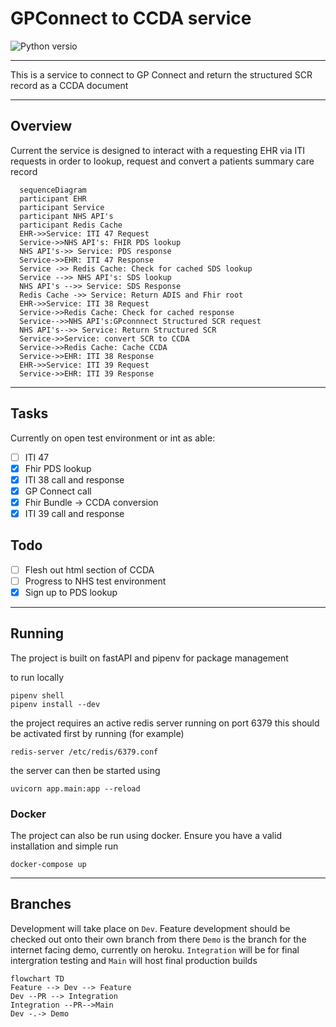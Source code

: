 # GPConnect to CCDA service
![Python versio](https://img.shields.io/github/pipenv/locked/python-version/JMathiszig-Lee/GPconnect)

---


This is a service to connect to GP Connect and return the structured SCR record as a CCDA document

---
## Overview

Current the service is designed to interact with a requesting EHR via ITI requests in order to lookup, request and convert a patients summary care record
```mermaid
  sequenceDiagram
  participant EHR
  participant Service
  participant NHS API's
  participant Redis Cache
  EHR->>Service: ITI 47 Request
  Service->>NHS API's: FHIR PDS lookup
  NHS API's->> Service: PDS response
  Service->>EHR: ITI 47 Response
  Service ->> Redis Cache: Check for cached SDS lookup
  Service -->> NHS API's: SDS lookup
  NHS API's -->> Service: SDS Response
  Redis Cache ->> Service: Return ADIS and Fhir root
  EHR->>Service: ITI 38 Request
  Service->>Redis Cache: Check for cached response
  Service-->>NHS API's:GPconnnect Structured SCR request
  NHS API's-->> Service: Return Structured SCR
  Service->>Service: convert SCR to CCDA
  Service->>Redis Cache: Cache CCDA
  Service->>EHR: ITI 38 Response
  EHR->>Service: ITI 39 Request
  Service->>EHR: ITI 39 Response
```
---
## Tasks
Currently on open test environment or int as able:
- [ ] ITI 47
- [x] Fhir PDS lookup
- [x] ITI 38 call and response
- [x] GP Connect call
- [x] Fhir Bundle -> CCDA conversion
- [x] ITI 39 call and response

## Todo
- [ ] Flesh out html section of CCDA
- [ ] Progress to NHS test environment
- [x] Sign up to PDS lookup

---
## Running

The project is built on fastAPI and pipenv for package management

to run locally
```
pipenv shell
pipenv install --dev
```
the project requires an active redis server running on port 6379
this should be activated first by running (for example)
```
redis-server /etc/redis/6379.conf
```
the server can then be started using
```
uvicorn app.main:app --reload
```

### Docker

The project can also be run using docker. Ensure you have a valid installation and simple run
```
docker-compose up
```
---
## Branches

Development will take place on `Dev`. Feature development should be checked out onto their own branch from there
`Demo` is the branch for the internet facing demo, currently on heroku.
`Integration` will be for final intergration testing and `Main` will host final production builds

```mermaid
flowchart TD
Feature --> Dev --> Feature
Dev --PR --> Integration
Integration --PR-->Main
Dev -.-> Demo

```

